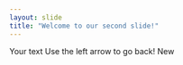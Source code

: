 ```yaml
---
layout: slide
title: "Welcome to our second slide!"
---
```

Your text
Use the left arrow to go back!
New
